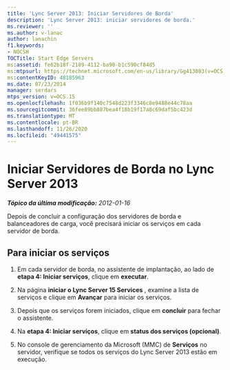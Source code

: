```yaml
---
title: 'Lync Server 2013: Iniciar Servidores de Borda'
description: 'Lync Server 2013: iniciar servidores de borda.'
ms.reviewer: ''
ms.author: v-lanac
author: lanachin
f1.keywords:
- NOCSH
TOCTitle: Start Edge Servers
ms:assetid: fe62b18f-2189-4112-ba90-b1c590cf84d5
ms:mtpsurl: https://technet.microsoft.com/en-us/library/Gg413083(v=OCS.15)
ms:contentKeyID: 48185963
ms.date: 07/23/2014
manager: serdars
mtps_version: v=OCS.15
ms.openlocfilehash: 1f036b9f140c7548d223f3346c8e9488e44c78aa
ms.sourcegitcommit: 36fee89bb887bea4f18b19f17a8c69daf5bc423d
ms.translationtype: MT
ms.contentlocale: pt-BR
ms.lasthandoff: 11/26/2020
ms.locfileid: "49441575"
---
```

# <a name="start-edge-servers-in-lync-server-2013"></a>Iniciar Servidores de Borda no Lync Server 2013

<div data-xmlns="http://www.w3.org/1999/xhtml">

<div class="topic" data-xmlns="http://www.w3.org/1999/xhtml" data-msxsl="urn:schemas-microsoft-com:xslt" data-cs="https://msdn.microsoft.com/">

<div data-asp="https://msdn2.microsoft.com/asp">



</div>

<div id="mainSection">

<div id="mainBody">

<span> </span>

_**Tópico da última modificação:** 2012-01-16_

Depois de concluir a configuração dos servidores de borda e balanceadores de carga, você precisará iniciar os serviços em cada servidor de borda.

<div>

## <a name="to-start-the-services"></a>Para iniciar os serviços

1.  Em cada servidor de borda, no assistente de implantação, ao lado de **etapa 4: Iniciar serviços**, clique em **executar**.

2.  Na página **iniciar o Lync Server 15 Services** , examine a lista de serviços e clique em **Avançar** para iniciar os serviços.

3.  Depois que os serviços forem iniciados, clique em **concluir** para fechar o assistente.

4.  Na **etapa 4: Iniciar serviços**, clique em **status dos serviços (opcional)**.

5.  No console de gerenciamento da Microsoft (MMC) de **Serviços** no servidor, verifique se todos os serviços do Lync Server 2013 estão em execução.

</div>

</div>

<span> </span>

</div>

</div>

</div>

